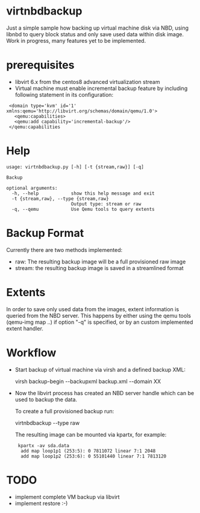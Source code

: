 # virtnbdbackup

Just a simple sample how backing up virtual machine disk via NBD,
using libnbd to query block status and only save used data within
disk image. Work in progress, many features yet to be implemented.

# prerequisites

* libvirt 6.x from the centos8 advanced virtualization stream
* Virtual machine must enable incremental backup feature by
  including following statement in its configuration:
 
 ```
  <domain type='kvm' id='1' xmlns:qemu='http://libvirt.org/schemas/domain/qemu/1.0'>
    <qemu:capabilities>
    <qemu:add capability='incremental-backup'/>
  </qemu:capabilities
 ```
 
# Help
```
usage: virtnbdbackup.py [-h] [-t {stream,raw}] [-q]

Backup

optional arguments:
  -h, --help            show this help message and exit
  -t {stream,raw}, --type {stream,raw}
                        Output type: stream or raw
  -q, --qemu            Use Qemu tools to query extents
```

# Backup Format

Currently there are two methods implemented:

 * raw: The resulting backup image will be a full provisioned raw image
 * stream: the resulting backup image is saved in a streamlined format
 
# Extents

In order to save only used data from the images, extent information is queried
from the NBD server. This happens by either using the qemu tools (qemu-img map
..) if option "-q" is specified, or by an custom implemented extent handler.

 
# Workflow

* Start backup of virtual machine via virsh and a defined
  backup XML:
  
  virsh backup-begin --backupxml backup.xml --domain XX

* Now the libvirt process has created an NBD server handle
  which can be used to backup the data.
  
  To create a full provisioned backup run:
  
  virtnbdbackup --type raw
  
  The resulting image can be mounted via kpartx, for example:
  
  ```
   kpartx -av sda.data 
    add map loop1p1 (253:5): 0 7811072 linear 7:1 2048
    add map loop1p2 (253:6): 0 55101440 linear 7:1 7813120
  ```
  
# TODO

 * implement complete VM backup via libvirt
 * implement restore :-)
